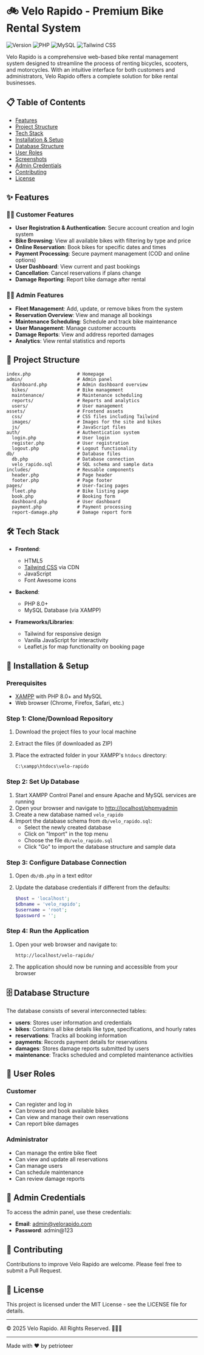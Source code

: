 # 🚲 Velo Rapido - Premium Bike Rental System

![Version](https://img.shields.io/badge/version-1.0.0-blue.svg)
![PHP](https://img.shields.io/badge/PHP-8.0+-777BB4.svg?logo=php&logoColor=white)
![MySQL](https://img.shields.io/badge/MySQL-8.0+-4479A1.svg?logo=mysql&logoColor=white)
![Tailwind CSS](https://img.shields.io/badge/Tailwind_CSS-2.0+-38B2AC.svg?logo=tailwind-css&logoColor=white)

Velo Rapido is a comprehensive web-based bike rental management system designed to streamline the process of renting bicycles, scooters, and motorcycles. With an intuitive interface for both customers and administrators, Velo Rapido offers a complete solution for bike rental businesses.

## 📋 Table of Contents

- [Features](#-features)
- [Project Structure](#-project-structure)
- [Tech Stack](#-tech-stack)
- [Installation & Setup](#-installation--setup)
- [Database Structure](#-database-structure)
- [User Roles](#-user-roles)
- [Screenshots](#-screenshots)
- [Admin Credentials](#-admin-credentials)
- [Contributing](#-contributing)
- [License](#-license)

## ✨ Features

### 🧑‍💼 Customer Features

- **User Registration & Authentication**: Secure account creation and login system
- **Bike Browsing**: View all available bikes with filtering by type and price
- **Online Reservation**: Book bikes for specific dates and times
- **Payment Processing**: Secure payment management (COD and online options)
- **User Dashboard**: View current and past bookings
- **Cancellation**: Cancel reservations if plans change
- **Damage Reporting**: Report bike damage after rental

### 👨‍💻 Admin Features

- **Fleet Management**: Add, update, or remove bikes from the system
- **Reservation Overview**: View and manage all bookings
- **Maintenance Scheduling**: Schedule and track bike maintenance
- **User Management**: Manage customer accounts
- **Damage Reports**: View and address reported damages
- **Analytics**: View rental statistics and reports

## 📂 Project Structure

```
index.php                 # Homepage
admin/                    # Admin panel
  dashboard.php           # Admin dashboard overview
  bikes/                  # Bike management
  maintenance/            # Maintenance scheduling
  reports/                # Reports and analytics
  users/                  # User management
assets/                   # Frontend assets
  css/                    # CSS files including Tailwind
  images/                 # Images for the site and bikes
  js/                     # JavaScript files
auth/                     # Authentication system
  login.php               # User login
  register.php            # User registration
  logout.php              # Logout functionality
db/                       # Database files
  db.php                  # Database connection
  velo_rapido.sql         # SQL schema and sample data
includes/                 # Reusable components
  header.php              # Page header
  footer.php              # Page footer
pages/                    # User-facing pages
  fleet.php               # Bike listing page
  book.php                # Booking form
  dashboard.php           # User dashboard
  payment.php             # Payment processing
  report-damage.php       # Damage report form
```

## 🛠 Tech Stack

- **Frontend**:
  - HTML5
  - [Tailwind CSS](https://tailwindcss.com/) via CDN
  - JavaScript
  - Font Awesome icons
  
- **Backend**:
  - PHP 8.0+
  - MySQL Database (via XAMPP)
  
- **Frameworks/Libraries**:
  - Tailwind for responsive design
  - Vanilla JavaScript for interactivity
  - Leaflet.js for map functionality on booking page

## 🚀 Installation & Setup

### Prerequisites

- [XAMPP](https://www.apachefriends.org/download.html) with PHP 8.0+ and MySQL
- Web browser (Chrome, Firefox, Safari, etc.)

### Step 1: Clone/Download Repository

1. Download the project files to your local machine
2. Extract the files (if downloaded as ZIP)
3. Place the extracted folder in your XAMPP's `htdocs` directory:

   ```
   C:\xampp\htdocs\velo-rapido
   ```

### Step 2: Set Up Database

1. Start XAMPP Control Panel and ensure Apache and MySQL services are running
2. Open your browser and navigate to <http://localhost/phpmyadmin>
3. Create a new database named `velo_rapido`
4. Import the database schema from `db/velo_rapido.sql`:
   - Select the newly created database
   - Click on "Import" in the top menu
   - Choose the file `db/velo_rapido.sql`
   - Click "Go" to import the database structure and sample data

### Step 3: Configure Database Connection

1. Open `db/db.php` in a text editor
2. Update the database credentials if different from the defaults:

   ```php
   $host = 'localhost';
   $dbname = 'velo_rapido';
   $username = 'root';
   $password = '';
   ```

### Step 4: Run the Application

1. Open your web browser and navigate to:

   ```
   http://localhost/velo-rapido/
   ```

2. The application should now be running and accessible from your browser

## 🗄️ Database Structure

The database consists of several interconnected tables:

- **users**: Stores user information and credentials
- **bikes**: Contains all bike details like type, specifications, and hourly rates
- **reservations**: Tracks all booking information
- **payments**: Records payment details for reservations
- **damages**: Stores damage reports submitted by users
- **maintenance**: Tracks scheduled and completed maintenance activities

## 👥 User Roles

### Customer

- Can register and log in
- Can browse and book available bikes
- Can view and manage their own reservations
- Can report bike damages

### Administrator

- Can manage the entire bike fleet
- Can view and update all reservations
- Can manage users
- Can schedule maintenance
- Can review damage reports

## 🔑 Admin Credentials

To access the admin panel, use these credentials:

- **Email**: <admin@velorapido.com>
- **Password**: admin@123

## 🤝 Contributing

Contributions to improve Velo Rapido are welcome. Please feel free to submit a Pull Request.

## 📄 License

This project is licensed under the MIT License - see the LICENSE file for details.

---

© 2025 Velo Rapido. All Rights Reserved. 🚴‍♂️✨

---

Made with ❤️ by petrioteer
